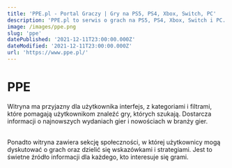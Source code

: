 ```yaml
---
title: 'PPE.pl - Portal Graczy | Gry na PS5, PS4, Xbox, Switch, PC'
description: 'PPE.pl to serwis o grach na PS5, PS4, Xbox, Switch i PC. Znajdziesz tu recenzje, playtesty, zapowiedzi, poradniki, galerie, gameplaye, encyklopedię gier i wiele więcej.'
image: /images/ppe.png
slug: 'ppe'
datePublished: '2021-12-11T23:00:00.000Z'
dateModified: '2021-12-11T23:00:00.000Z'
url: 'https://www.ppe.pl/'
---
```


# PPE

Witryna ma przyjazny dla użytkownika interfejs, z kategoriami i filtrami, które pomagają użytkownikom znaleźć gry, których szukają. Dostarcza informacji o najnowszych wydaniach gier i nowościach w branży gier.

\
Ponadto witryna zawiera sekcję społeczności, w której użytkownicy mogą dyskutować o grach oraz dzielić się wskazówkami i strategiami. 
Jest to świetne źródło informacji dla każdego, kto interesuje się grami.